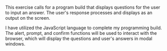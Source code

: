 This exercise calls for a program build that displays questions for the user to input an answer. The user's response processes and displays as an output on the screen.

I have utilized the JavaScript language to complete my programming build. The alert, prompt, and confirm functions will be used to interact with the browser, which will display the questions and user's answers in modal windows.
